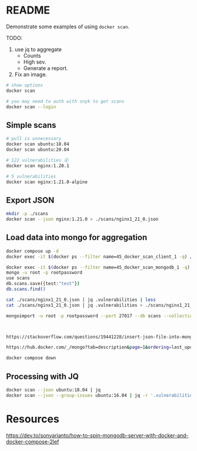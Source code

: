 # README
Demonstrate some examples of using `docker scan`.

TODO:
1) use jq to aggregate
    * Counts
    * High sev.
    * Generate a report.  
1) Fix an image.

```sh
# show options
docker scan

# you may need to auth with snyk to get scans
docker scan --login 
```

## Simple scans
```sh
# pull is unnecessary 
docker scan ubuntu:18.04    
docker scan ubuntu:20.04 

# 122 vulnerabilities 😲
docker scan nginx:1.20.1    

# 5 vulnerabilities
docker scan nginx:1.21.0-alpine    
```

## Export JSON
```sh
mkdir -p ./scans
docker scan --json nginx:1.21.0 > ./scans/nginx1_21_0.json  
```

## Load data into mongo for aggregation

```sh
docker compose up -d
docker exec -it $(docker ps --filter name=45_docker_scan_client_1 -q) /bin/sh  

docker exec -it $(docker ps --filter name=45_docker_scan_mongodb_1 -q) /bin/sh  
mongo -u root -p rootpassword
use scans
db.scans.save({test:"test"})
db.scans.find()

cat ./scans/nginx1_21_0.json | jq .vulnerabilities | less
cat ./scans/nginx1_21_0.json | jq .vulnerabilities > ./scans/nginx1_21_0_array.json

mongoimport -u root -p rootpassword --port 27017 --db scans --collection example --type json --file /scans/nginx1_21_0_array.json --jsonArray



https://stackoverflow.com/questions/19441228/insert-json-file-into-mongodb/19441357

https://hub.docker.com/_/mongo?tab=description&page=1&ordering=last_updated

docker compose down     
```



## Processing with JQ
```sh
docker scan --json ubuntu:18.04 | jq   
docker scan --json --group-issues ubuntu:16.04 | jq -r '.vulnerabilities[] | [.title, .severity]'
```

# Resources 
https://dev.to/sonyarianto/how-to-spin-mongodb-server-with-docker-and-docker-compose-2lef
